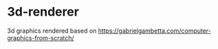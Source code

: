 # 3d-renderer

3d graphics rendered based on https://gabrielgambetta.com/computer-graphics-from-scratch/
